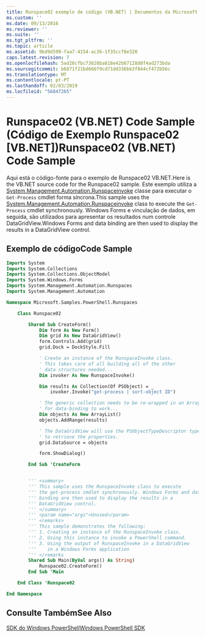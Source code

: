 ```yaml
---
title: Runspace02 exemplo de código (VB.NET) | Documentos da Microsoft
ms.custom: ''
ms.date: 09/13/2016
ms.reviewer: ''
ms.suite: ''
ms.tgt_pltfrm: ''
ms.topic: article
ms.assetid: 9bd9d599-faa7-4154-ac36-1f35ccf8e320
caps.latest.revision: 7
ms.openlocfilehash: 5ad28cfbc73628ba818e42b87128d8f4ad273bda
ms.sourcegitcommit: b6871f21bd666f9cd71dd336bb3f844cf472b56c
ms.translationtype: MT
ms.contentlocale: pt-PT
ms.lasthandoff: 02/03/2019
ms.locfileid: "56847265"
---
```

# <a name="runspace02-vbnet-code-sample"></a><span data-ttu-id="9d3f0-102">Runspace02 (VB.NET) Code Sample (Código de Exemplo Runspace02 [VB.NET])</span><span class="sxs-lookup"><span data-stu-id="9d3f0-102">Runspace02 (VB.NET) Code Sample</span></span>

<span data-ttu-id="9d3f0-103">Aqui está o código-fonte para o exemplo de Runspace02 VB.NET.</span><span class="sxs-lookup"><span data-stu-id="9d3f0-103">Here is the VB.NET source code for the Runspace02 sample.</span></span> <span data-ttu-id="9d3f0-104">Este exemplo utiliza a [System.Management.Automation.Runspaceinvoke](/dotnet/api/System.Management.Automation.RunspaceInvoke) classe para executar o `Get-Process` cmdlet forma síncrona.</span><span class="sxs-lookup"><span data-stu-id="9d3f0-104">This sample uses the [System.Management.Automation.Runspaceinvoke](/dotnet/api/System.Management.Automation.RunspaceInvoke) class to execute the `Get-Process` cmdlet synchronously.</span></span> <span data-ttu-id="9d3f0-105">Windows Forms e vinculação de dados, em seguida, são utilizados para apresentar os resultados num controle DataGridView.</span><span class="sxs-lookup"><span data-stu-id="9d3f0-105">Windows Forms and data binding are then used to display the results in a DataGridView control.</span></span>

## <a name="code-sample"></a><span data-ttu-id="9d3f0-106">Exemplo de código</span><span class="sxs-lookup"><span data-stu-id="9d3f0-106">Code Sample</span></span>

```vb
Imports System
Imports System.Collections
Imports System.Collections.ObjectModel
Imports System.Windows.Forms
Imports System.Management.Automation.Runspaces
Imports System.Management.Automation

Namespace Microsoft.Samples.PowerShell.Runspaces

    Class Runspace02

        Shared Sub CreateForm()
            Dim form As New Form()
            Dim grid As New DataGridView()
            form.Controls.Add(grid)
            grid.Dock = DockStyle.Fill

            ' Create an instance of the RunspaceInvoke class.
            ' This takes care of all building all of the other
            ' data structures needed...
            Dim invoker As New RunspaceInvoke()

            Dim results As Collection(Of PSObject) = _
                invoker.Invoke("get-process | sort-object ID")

            ' The generic collection needs to be re-wrapped in an ArrayList
            ' for data-binding to work...
            Dim objects As New ArrayList()
            objects.AddRange(results)

            ' The DataGridView will use the PSObjectTypeDescriptor type
            ' to retrieve the properties.
            grid.DataSource = objects

            form.ShowDialog()

        End Sub 'CreateForm


        ''' <summary>
        ''' This sample uses the RunspaceInvoke class to execute
        ''' the get-process cmdlet synchronously. Windows Forms and data
        ''' binding are then used to display the results in a
        ''' DataGridView control.
        ''' </summary>
        ''' <param name="args">Unused</param>
        ''' <remarks>
        ''' This sample demonstrates the following:
        ''' 1. Creating an instance of the RunspaceInvoke class.
        ''' 2. Using this instance to invoke a PowerShell command.
        ''' 3. Using the output of RunspaceInvoke in a DataGridView
        '''    in a Windows Forms application
        ''' </remarks
        Shared Sub Main(ByVal args() As String)
            Runspace02.CreateForm()
        End Sub 'Main

    End Class 'Runspace02

End Namespace
```

<!-- TODO!!!: [!code-csharp[Runspace02.vb](../../powershell-sdk-samples/SDK-2.0/vb/Runspace02/Runspace02.vb#L09-L68 "Runspace02.vb")] -->

## <a name="see-also"></a><span data-ttu-id="9d3f0-107">Consulte Também</span><span class="sxs-lookup"><span data-stu-id="9d3f0-107">See Also</span></span>

[<span data-ttu-id="9d3f0-108">SDK do Windows PowerShell</span><span class="sxs-lookup"><span data-stu-id="9d3f0-108">Windows PowerShell SDK</span></span>](../windows-powershell-reference.md)